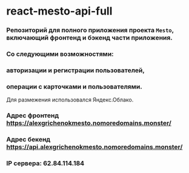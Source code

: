 # react-mesto-api-full

### Репозиторий для полного приложения проекта `Mesto`, включающий фронтенд и бэкенд части приложения.
### Со следующими возможностями: 
### авторизации и регистрации пользователей, 
### операции с карточками и пользователями. 
  
Для размежения использовался Яндекс.Облако.

### Адрес фронтенд https://alexgrichenokmesto.nomoredomains.monster/
### Адрес бекенд https://api.alexgrichenokmesto.nomoredomains.monster/
### IP сервера: 62.84.114.184
